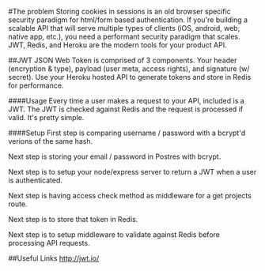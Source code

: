 #The problem
Storing cookies in sessions is an old browser specific security paradigm for html/form based authentication. If you're building a scalable API that will serve multiple types of clients (iOS, android, web, native app, etc.), you need a performant security paradigm that scales. JWT, Redis, and Heroku are the modern tools for your product API.

##JWT
JSON Web Token is comprised of 3 components. Your header (encryption & type), payload (user meta, access rights), and signature (w/ secret). Use your Heroku hosted API to generate tokens and store in Redis for performance. 

####Usage
Every time a user makes a request to your API, included is a JWT. The JWT is checked against Redis and the request is processed if valid. It's pretty simple.

####Setup
First step is comparing username / password with a bcrypt'd verions of the same hash.

Next step is storing your email / password in Postres with bcrypt.

Next step is to setup your node/express server to return a JWT when a user is authenticated.

Next step is having access check method as middleware for a get projects route.

Next step is to store that token in Redis.

Next step is to setup middleware to validate against Redis before processing API requests.

##Useful Links
http://jwt.io/
